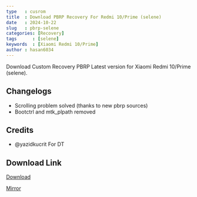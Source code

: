 ```yaml
---
type   : cusrom
title  : Download PBRP Recovery For Redmi 10/Prime (selene)
date   : 2024-10-22
slug   : pbrp-selene
categories: [Recovery]
tags      : [selene]
keywords  : [Xiaomi Redmi 10/Prime]
author : hasan6034
---
```


Download Custom Recovery PBRP Latest version for Xiaomi Redmi 10/Prime (selene).

## Changelogs
- Scrolling problem solved (thanks to new pbrp sources)
- Bootctrl and mtk_plpath removed

## Credits
- @yazidkucrit For DT

## Download Link
[Download](https://github.com/hasan6034/android_device_xiaomi_selene-pbrp/releases/tag/PBRP-4.0-2024_02_24)

[Mirror](https://t.me/selenetrreleases/5)

